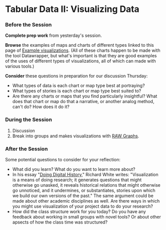 # Tabular Data II: Visualizing Data 

### Before the Session

**Complete prep work** from yesterday's session.  

**Browse** the examples of maps and charts of different types linked to this page of [Example visualizations](https://academy.datawrapper.de/category/178-example-charts-maps). (All of these charts happen to be made with the tool Datawrapper, but what's important is that they are good examples of the uses of different types of visualizations, all of which can made with various tools.)  

**Consider** these questions in preparation for our discussion Thursday:
* What types of data is each chart or map type best at portraying?  
* What types of stories is each chart or map type best suited to?
* Are there any charts or maps that you find particularly insightful? What does that chart or map do that a narrative, or another analog method, can't do? How does it do it?

### During the Session

1. Discussion
2. Break into groups and makes visualizations with [RAW Graphs](https://rawgraphs.io/).

### After the Session

Some potential questions to consider for your reflection:
* What did you learn? What do you want to learn more about?  
* In his essay "[Doing Digital History](https://web.stanford.edu/group/spatialhistory/cgi-bin/site/pub.php?id=29)," Richard White writes: "Visualization is a means of doing research; it generates questions that might otherwise go unasked, it reveals historical relations that might otherwise go unnoticed, and it undermines, or substantiates, stories upon which we build our own versions of the past." The same argument could be made about other academic disciplines as well. Are there ways in which you might use visualization of your project data to do your research?  
* How did the class structure work for you today? Do you have any feedback about working in small groups with novel tools? Or about other apsects of how the class time was structured?
